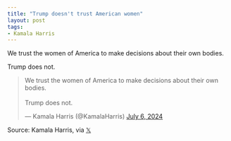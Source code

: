 ```yaml
---
title: "Trump doesn't trust American women"
layout: post
tags:
- Kamala Harris
---
```


We trust the women of America to make decisions about their own bodies.

Trump does not.

<blockquote class="twitter-tweet"><p lang="en" dir="ltr">We trust the women of America to make decisions about their own bodies.<br /><br />Trump does not.</p>&mdash; Kamala Harris (@KamalaHarris) <a href="https://twitter.com/KamalaHarris/status/1809630388278436044?ref_src=twsrc%5Etfw">July 6, 2024</a></blockquote> <script async src="https://platform.twitter.com/widgets.js" charset="utf-8"></script>

Source: Kamala Harris, via [𝕏](https://x.com)
